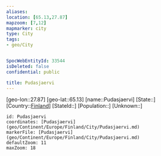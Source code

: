```yaml
---
aliases: 
location: [65.13,27.87]
mapzoom: [7,12] 
mapmarker: city 
type: City
tags:
- geo/City


SpocWebEntityId: 33544
isDeleted: false
confidential: public

title: Pudasjaervi
---
```

[geo-lon::27.87]
[geo-lat::65.13]
[name::Pudasjaervi]
[State::]
[Country::[Finland](geo/Continent/Europe/Finland.md)]
[StateId::]
[Population::]
[Unknown::]


```leaflet
id: Pudasjaervi
coordinates: [Pudasjaervi](geo/Continent/Europe/Finland/City/Pudasjaervi.md)
markerFile: [Pudasjaervi](geo/Continent/Europe/Finland/City/Pudasjaervi.md)
defaultZoom: 11 
maxZoom: 18
```



